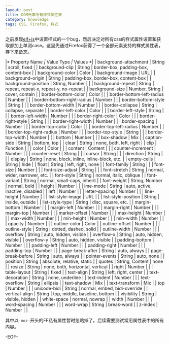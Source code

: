 ```yaml
---
layout: post
title: DOM元素所有样式属性表
category: knowledge
tags: CSS, Firefox, 样式
---
```


之前发现[elf+js](http://elfjs.com/)中设置样式的一个bug，然后决定对所有css的样式属性设置和获取都加上单测case。这里先通过Firefox获得了一个全部元素支持的样式属性表，存下来备忘。

|* Property Name *|* Value Type *|* Values *|
| background-attachment | String | scroll, fixed |
| background-clip | String | border-box, padding-box, content-box |
| background-color | Color |
| background-image | URL |
| background-origin | String | padding-box, border-box, content-box |
| background-position | String, Number | |
| background-repeat | String | repeat, repeat-x, repeat-y, no-repeat |
| background-size | Number, String | cover, contain |
| border-bottom-color | Color | |
| border-bottom-left-radius | Number | |
| border-bottom-right-radius | Number | |
| border-bottom-style | String | |
| border-bottom-width | Number | |
| border-collapse | String | collapse, separate |
| border-left-color | Color | |
| border-left-style | String | |
| border-left-width | Number | |
| border-right-color | Color | |
| border-right-style | String | |
| border-right-width | Number | |
| border-spacing | Number | |
| border-top-color | Color | |
| border-top-left-radius | Number | |
| border-top-right-radius | Number | |
| border-top-style | String | |
| border-top-width | Number | |
| bottom | Number | |
| box-shadow | Mix |
| caption-side | String | bottom, top |
| clear | String | none, both, left, right |
| clip | Function | |
| color | Color | |
| content | Content | |
| counter-increment | Number | |
| counter-reset | String | |
| cursor | String | |
| direction | String | |
| display | String | none, block, inline, inline-block, etc. |
| empty-cells | String | hide |
| float | String | left, right, none |
| font-family | String | |
| font-size | Number | |
| font-size-adjust | String | |
| font-stretch | String | normal, wider, narrower, etc. |
| font-style | String | normal, italic, oblique |
| font-variant | String | normal, small-caps, inherit |
| font-weight | String, Number | normal, bold |
| height | Number | |
| ime-mode | String | auto, active, inactive, disabled |
| left | Number | |
| letter-spacing | Number | |
| line-height | Number | |
| list-style-image | URL | |
| list-style-position | String | inside, outside |
| list-style-type | String | disc, square, etc. |
| margin-bottom | Number | |
| margin-left | Number | |
| margin-right | Number | |
| margin-top | Number | |
| marker-offset | Number | |
| max-height | Number | |
| max-width | Number | |
| min-height | Number | |
| min-width | Number | |
| opacity | Number | |
| outline-color | Color |
| outline-offset | Number | |
| outline-style | String | dotted, dashed, solid |
| outline-width | Number | |
| overflow | String | auto, hidden, visible |
| overflow-x | String | auto, hidden, visible |
| overflow-y | String | auto, hidden, visible |
| padding-bottom | Number | |
| padding-left | Number | |
| padding-right | Number | |
| padding-top | Number | |
| page-break-after | String | auto, always |
| page-break-before | String | auto, always |
| pointer-events | String | auto, none |
| position | String | absolute, relative, static |
| quotes | String, Content | none |
| resize | String | none, both, horizontal, vertical |
| right | Number | |
| table-layout | String | fixed |
| text-align | String | left, right, center |
| text-decoration | String | none, underline |
| text-indent | Number | |
| text-overflow | String | ellipsis |
| text-shadow | Mix |
| text-transform | Mix |
| top | Number | |
| unicode-bidi | String | normal, embed, bidi-override |
| vertical-align | String | top, middle, baseline, bottom |
| visibility | String | visible, hidden |
| white-space | normal, nowrap |
| width | Number | |
| word-spacing | Number | |
| word-wrap | String | break-word |
| z-index | Number | |

其中以`-moz-`开头的FF私有属性暂时忽略掉了。后续需要测试常用属性表中的所有内容。

-EOF-
